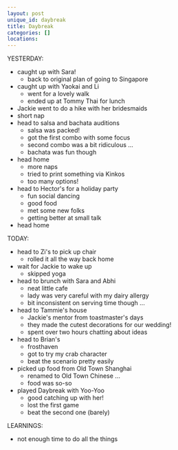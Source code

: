 ```yaml
---
layout: post
unique_id: daybreak
title: Daybreak
categories: []
locations: 
---
```


YESTERDAY:
* caught up with Sara!
  * back to original plan of going to Singapore
* caught up with Yaokai and Li
  * went for a lovely walk
  * ended up at Tommy Thai for lunch
* Jackie went to do a hike with her bridesmaids
* short nap
* head to salsa and bachata auditions
  * salsa was packed!
  * got the first combo with some focus
  * second combo was a bit ridiculous ...
  * bachata was fun though
* head home
  * more naps
  * tried to print something via Kinkos
  * too many options!
* head to Hector's for a holiday party
  * fun social dancing
  * good food
  * met some new folks
  * getting better at small talk
* head home

TODAY:
* head to Zi's to pick up chair
  * rolled it all the way back home
* wait for Jackie to wake up
  * skipped yoga
* head to brunch with Sara and Abhi
  * neat little cafe
  * lady was very careful with my dairy allergy
  * bit inconsistent on serving time though ...
* head to Tammie's house
  * Jackie's mentor from toastmaster's days
  * they made the cutest decorations for our wedding!
  * spent over two hours chatting about ideas
* head to Brian's
  * frosthaven
  * got to try my crab character
  * beat the scenario pretty easily
* picked up food from Old Town Shanghai
  * renamed to Old Town Chinese ...
  * food was so-so
* played Daybreak with Yoo-Yoo
  * good catching up with her!
  * lost the first game
  * beat the second one (barely)

LEARNINGS:
* not enough time to do all the things

